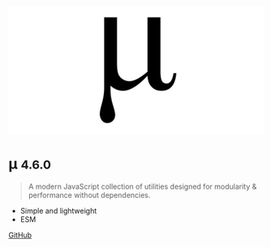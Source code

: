 ![logo](media/mu.png)

# µ <small>4.6.0</small>

> A modern JavaScript collection of utilities designed for modularity & performance without dependencies.

- Simple and lightweight
- ESM

[GitHub](https://github.com/efureev/mu)
